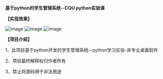 **基于python的学生管理系统--CQU python实验课**

**【实现效果】**

![image](https://user-images.githubusercontent.com/81294772/157211385-1842d399-b82f-41a5-ab09-e9e941a90b12.png)
![image](https://user-images.githubusercontent.com/81294772/157211449-dae37a27-962e-41fa-9893-1f879019bd9d.png)
![image](https://user-images.githubusercontent.com/81294772/157211521-a64b174d-555e-48af-8250-ad367d042436.png)


**【项目介绍】**

1、此项目基于python开发的学生管理系统--python学习实验-非专业桌面软件

2、项目最终解释权归作者所有

3、禁止将源码用于非法用途

